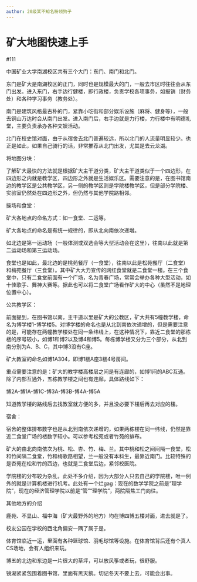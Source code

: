 ```yaml
---
author: 20级某不知名粉领狗子
---
```


# 矿大地图快速上手

#111

中国矿业大学南湖校区共有三个大门：东门、南门和北门。

东门是矿大是南湖校区的正门，同时也是规模最大的门，一般去市区时往往会从东门出发。进入东门，右手边行健楼，即行政楼，负责学校各项事务，如报销（财务处）和各种学习事务（教务处）。

南门是建筑风格最古朴的门，紧靠小吃街和部分娱乐设施（麻将、健身等），一般去铜山万达时会从南门出发。进入南门后，右手边就是力行楼，力行楼中有明德礼堂，主要负责承办各种文娱活动。

北门在校史馆对面，由于从宿舍去北门普遍较远，所以北门的人流量明显较少。也正是如此，如果自己骑行的话，非常推荐从北门出发，尤其是去云龙湖。

 

将地图分块：

了解矿大最快的方法就是根据矿大主干道分类，矿大主干道类似于一个四边形，在四边形之内就是教学区，四边形之外就是生活娱乐区。需要注意的是，在图书馆南边的教学区是公共教学区，另一侧的教学区则是学院楼教学区，但是部分学院楼、实验室仍然处在四边形之外，但仍然与其他学院路相邻。

 

操场和食堂：

矿大各地点的命名方式：如一食堂、二运等。

矿大各地点的命名是有统一规律的，即从北向南依次递增。

如北边是第一运动场（一般体测或双选会等大型活动会在这里），往南以此就是第二运动场和第三运动场。

食堂也是如此，最北边的是桃苑餐厅（一食堂），往南以此是松苑餐厅（二食堂）和梅苑餐厅（三食堂）。其中矿大大力宣传的网红食堂就是二食堂一楼。在三个食堂中，只有二食堂前面有一个广场，名为青春广场，常常会举办各种大型活动，如十佳歌手、舞神大赛等。据此也可以将二食堂广场看作矿大的中心（虽然不是地理位置中心）。

 

公共教学区：

前面提到，在图书馆以南，主干道以里是矿大的公教区，矿大共有5幢教学楼，命名为博学楼1-博学楼5。对博学楼的命名也是从北到南依次递增的，但是需要注意的是，可能存在两幢教学楼处在同一条纬线上，在这种情况下，靠近二食堂的那栋楼的序号较小，如博1和博2以及博4和博5。每栋博学楼又分为三个部分，从北到南分别为A、B、C，其中博3没有C座。

矿大教室的命名如博1A304，即博1楼A座3楼4号房间。

重点需要注意的是：矿大的教学楼高楼层之间是有连廊的，如博1间的ABC互通。除了内部互通外，五栋教学楼之间也有连廊，具体路线如下：

博2A-博1A-博1C-博3A-博3B-博4A-博5A

知道教学楼的路线后去找教室就方便的多，并且没必要下楼后再去对应的楼。

 

宿舍：

宿舍的整体排布数字也是从北到南依次递增的，如果两栋楼在同一纬线，仍然是靠近二食堂广场的楼数字较小。可以参考松苑或者竹苑的排布。

矿大的由北向南依次为桃、松、杏、竹、梅、兰。其中桃和松之间间隔一食堂，松和竹间隔二食堂，竹和梅歌路相望，兰一般没有本科生，最靠近南门。比较特殊的是杏苑在松和竹的西边，也就是二食堂后边，紧邻校医院。

 

学院楼的分布较为杂乱，此处不多介绍，因为大部分人只去自己的学院楼，唯一例外的就是计算机楼进行机考。此处有一个烂gag：现在的数学学院之前是“理学院”，现在的经济管理学院以前是“管”“理学院”，两院隔焦工门向往。

 

其他地方的介绍

鹿苑、不显山、福中海（矿大最野外的地方）均在博四博五楼对面，进去就是了。

校友公园在学校的西北角偏安一隅了属于是。

体育馆临近一运，里面有各种篮球馆、羽毛球馆等设施。在体育馆背后还有个真人CS场地，会有人组织来玩。

博五的北边和东边是一片很大的草坪，可以放风筝或者玩，很舒服。

镜湖紧紧包围着图书馆，里面有黑天鹅。切记冬天不要上去，可能会出事。
